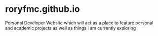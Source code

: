 # roryfmc.github.io
Personal Developer Website which will act as a place to feature personal and academic projects as well as things I am currently exploring
